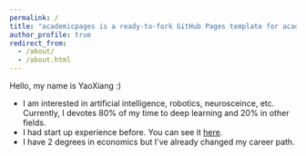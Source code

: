 ```yaml
---
permalink: /
title: "academicpages is a ready-to-fork GitHub Pages template for academic personal websites"
author_profile: true
redirect_from: 
  - /about/
  - /about.html
---
```


Hello, my name is YaoXiang :)

- I am interested in artificial intelligence, robotics, neurosceince, etc. Currently, I devotes 80% of my time to deep learning and 20% in other fields. 
- I had start up experience before. You can see it [here](https://scottyaohk.github.io/posts/2023/08/project-1/).
- I have 2 degrees in economics but I've already changed my career path.
